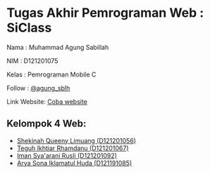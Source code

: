 # Tugas Akhir Pemrograman Web : SiClass

Nama    : Muhammad Agung Sabillah

NIM     : D121201075

Kelas   : Pemrograman Mobile C

Follow  : [@agung_sblh](https://www.instagram.com/agung_sblh/)

Link Website: [Coba website](https://siclasssi.000webhostapp.com/SiClass/home.php)



## Kelompok 4 Web:

 - [Shekinah Queeny Limuang (D121201056)](https://github.com/shekinahqueeny)
 - [Teguh Ikhtiar Rhamdanu (D121201067)](https://github.com/teguhrh811)
 - [Iman Sya'arani Rusli (D121201092)](https://github.com/Muhiman19)
 - [Arya Sona Iklamatul Huda (D121191085)]()


